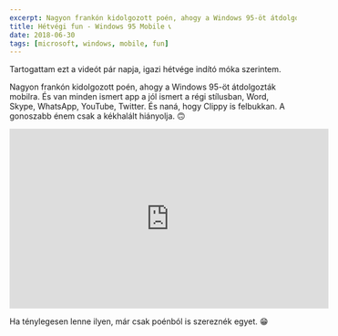 ```yaml
---
excerpt: Nagyon frankón kidolgozott poén, ahogy a Windows 95-öt átdolgozták mobilra.
title: Hétvégi fun - Windows 95 Mobile 📞
date: 2018-06-30
tags: [microsoft, windows, mobile, fun]
---
```


Tartogattam ezt a videót pár napja, igazi hétvége indító móka szerintem.

Nagyon frankón kidolgozott poén, ahogy a Windows 95-öt átdolgozták mobilra. És van minden ismert app a jól ismert a régi stílusban, Word, Skype, WhatsApp, YouTube, Twitter. És naná, hogy Clippy is felbukkan. A gonoszabb énem csak a kékhalált hiányolja. 🙃

<iframe width="560" height="315" src="https://www.youtube.com/embed/D0DDQumaaCg" frameborder="0" allow="autoplay; encrypted-media" allowfullscreen></iframe>

Ha ténylegesen lenne ilyen, már csak poénból is szereznék egyet. 😁